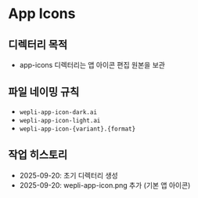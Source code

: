 # App Icons

## 디렉터리 목적
- app-icons 디렉터리는 앱 아이콘 편집 원본을 보관

## 파일 네이밍 규칙
- `wepli-app-icon-dark.ai`
- `wepli-app-icon-light.ai`
- `wepli-app-icon-{variant}.{format}`

## 작업 히스토리
- 2025-09-20: 초기 디렉터리 생성
- 2025-09-20: wepli-app-icon.png 추가 (기본 앱 아이콘)